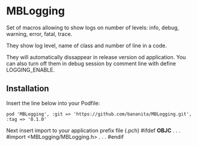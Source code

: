 MBLogging
=========

Set of macros allowing to show logs on number of levels: info, debug, warning, error, fatal, trace.

They show log level, name of class and number of line in a code.

They will automatically dissappear in release version od application. You can also turn off them in debug session by comment line with define LOGGING_ENABLE.

Installation
------------

Insert the line below into your Podfile:

    pod 'MBLogging', :git => 'https://github.com/bananita/MBLogging.git', :tag => '0.1.0'

Next insert import to your application prefix file (.pch)
    #ifdef __OBJC__
    . . .
    #import <MBLogging/MBLogging.h>
    . . .
    #endif